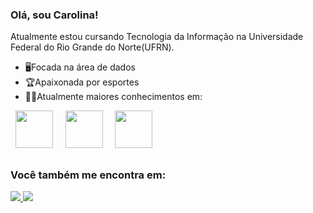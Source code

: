 ### Olá, sou Carolina!
Atualmente estou cursando Tecnologia da Informação na Universidade Federal do Rio Grande do Norte(UFRN).

- 🖥️Focada na área de dados
- 🏆Apaixonada por esportes
- 👩‍💻Atualmente maiores conhecimentos em:

<div display="inline">
  &nbsp;&nbsp;<img src="https://cdn.jsdelivr.net/gh/devicons/devicon/icons/python/python-original-wordmark.svg" width="60" />&nbsp;&nbsp;          
  &nbsp;&nbsp;<img src="https://cdn.jsdelivr.net/gh/devicons/devicon/icons/mysql/mysql-original-wordmark.svg" width="60"/>&nbsp;&nbsp;
  &nbsp;&nbsp;<img src="https://cdn.jsdelivr.net/gh/devicons/devicon/icons/sqlite/sqlite-original-wordmark.svg" width="60"/>&nbsp;&nbsp;
</div>

##

### Você também me encontra em:
<a href="https://www.linkedin.com/in/carolina-medeiros-coutinho-bb7824245/">
  <img src="https://img.shields.io/badge/linkedin-%230077B5.svg?style=for-the-badge&logo=linkedin&logoColor=white">
</a>
<a href="https://medium.com/@cacamcoutinho">
<img src="https://img.shields.io/badge/Medium-12100E?style=for-the-badge&logo=medium&logoColor=white">
</a>
